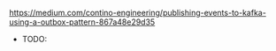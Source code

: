 https://medium.com/contino-engineering/publishing-events-to-kafka-using-a-outbox-pattern-867a48e29d35

* TODO: